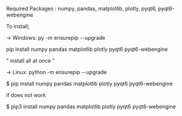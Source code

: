 

Required Packages : numpy, pandas, matplotlib, plotly, pyqt6, pyqt6-webengine

To install;

-> Windows:
py -m ensurepip --upgrade

pip install numpy pandas matplotlib plotly pyqt6 pyqt6-webengine


" install all at once "


-> Linux:
python -m ensurepip --upgrade

$ pip install numpy pandas matplotlib plotly pyqt6 pyqt6-webengine

if does not work

$ pip3 install numpy pandas matplotlib plotly pyqt6 pyqt6-webengine
